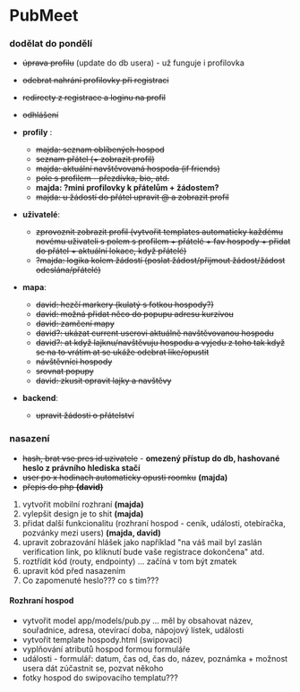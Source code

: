# PubMeet
### dodělat do pondělí
- ~~úprava profilu~~ (update do db usera) - už funguje i profilovka
- ~~odebrat nahrání profilovky při registraci~~
- ~~redirecty z registrace a loginu na profil~~
- ~~odhlášení~~

- **profily** :
    - ~~majda: seznam oblíbených hospod~~
    - ~~seznam přátel (+ zobrazit profil)~~
    - ~~majda: aktuální navštěvovaná hospoda (if friends)~~
    - ~~pole s profilem - přezdívka, bio, atd.~~
    - **majda: ?mini profilovky k přátelům + žádostem?**
    - ~~majda: u žádostí do přátel upravit @ a zobrazit profil~~
 
- **uživatelé**:
    - ~~zprovoznit zobrazit profil (vytvořit templates automaticky každému novému uživateli s polem s profilem + přátelé + fav hospody + přidat do přátel + aktuální lokace, když přátelé)~~
    - ~~?majda: logika kolem žádostí (poslat žádost/přijmout žádost/žádost odeslána/přátelé)~~

- **mapa**:
    - ~~david: hezčí markery (kulatý s fotkou hospody?)~~
    - ~~david: možná přidat něco do popupu adresu kurzívou~~
    - ~~david: zamčení mapy~~
    - ~~david?: ukázat current userovi aktuálně navštěvovanou hospodu~~
    - ~~david?: at když lajknu/navštěvuju hospodu a vyjedu z toho tak když se na to vrátim at se ukáže odebrat like/opustit~~
    - ~~návštěvníci hospody~~
    - ~~srovnat popupy~~
    - ~~david: zkusit opravit lajky a navštěvy~~
- **backend**:
    - ~~upravit žádosti o přátelství~~


### nasazení
- ~~hash, brat vse pres id uzivatele~~ - **omezený přístup do db, hashované heslo z právního hlediska stačí**
- ~~user po x hodinach automaticky opusti roomku~~ **(majda)**
- ~~přepis do php **(david)**~~
1. vytvořit mobilní rozhraní **(majda)**
2. vylepšit design je to shit **(majda)**
3. přidat další funkcionalitu (rozhraní hospod - ceník, události, otebíračka, pozvánky mezi users) **(majda, david)**
4. upravit zobrazování hlášek jako například "na váš mail byl zaslán verification link, po kliknutí bude vaše registrace dokončena" atd.
5. roztřídit kód (routy, endpointy) ... začíná v tom být zmatek
6. upravit kód před nasazením
7. Co zapomenuté heslo??? co s tim???

#### Rozhraní hospod
- vytvořit model app/models/pub.py ... měl by obsahovat název, souřadnice, adresa, otevírací doba, nápojový lístek, události
- vytvořit template hospody.html (swipovaci)
- vyplňování atributů hospod formou formuláře
- události - formulář: datum, čas od, čas do, název, poznámka + možnost usera dát zúčastnit se, pozvat někoho
- fotky hospod do swipovaciho templatu???
